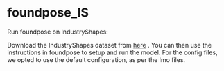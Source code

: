 # foundpose_IS

Run foundpose on IndustryShapes:


Download the IndustryShapes dataset from [here](https://huggingface.co/datasets/POSE-Lab/IndustryShapes) . You can then use the instructions in foundpose to setup and run the model.
For the config files, we opted to use the default configuration, as per the lmo files.
